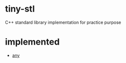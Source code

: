 # tiny-stl
C++ standard library implementation for practice purpose

# implemented

- [any](./src/any.hpp)